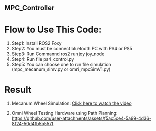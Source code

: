 ## MPC_Controller
# Flow to Use This Code:
1. Step1: Install ROS2 Foxy
2. Step2: You must be connect bluetooth PC with PS4 or PS5
3. Step3: Run Commannd ros2 run joy joy_node
4. Step4: Run file ps4_control.py
5. Step5: You can choose one to run file simulation (mpc_mecanum_simv.py or omni_mpcSimV1.py)
# Result 
1. Mecanum Wheel Simulation:
[Click here to watch the video](https://drive.google.com/file/d/16eLXvlm2MWVBZcN9Z4Vl2vmfEn1b_rXm/view?usp=sharing)

2. Omni Wheel Testing Hardware using Path Planning:<br>
https://github.com/user-attachments/assets/f5ac5ce4-5a99-4d36-8f24-50d4fb5b557f

